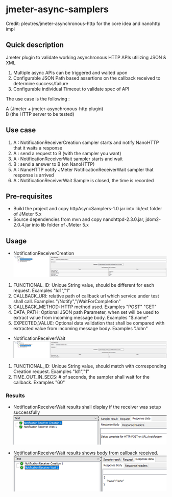 # jmeter-async-samplers
Credit: pleutres/jmeter-asynchronous-http for the core idea and nanohttp impl

## Quick description
Jmeter plugin to validate working asynchronous HTTP APIs utilizing JSON & XML
1. Multiple async APIs can be triggered and waited upon
1. Configurable JSON Path based assertions on the callback received to determine success/failure
1. Configurable individual Timeout to validate spec of API

The use case is the following : 

A (Jmeter + jmeter-asynchronous-http plugin)   
B (the HTTP server to be tested)  

## Use case

1) A : NotificationReceiverCreation sampler starts and notify NanoHTTP that it waits a response
2) A : send a request to B (with the sampler you want)
3) A : NotificationReceiverWait sampler starts and wait
4) B : send a answer to B (on NanoHTTP)
5) A : NanoHTTP notify JMeter NotificationReceiverWait sampler that response is arrived
6) A : NotificationReceiverWait Sample is closed, the time is recorded 

## Pre-requisites
- Build the project and copy httpAsyncSamplers-1.0.jar into lib/ext folder of JMeter 5.x
- Source dependencies from mvn and copy nanohttpd-2.3.0.jar, jdom2-2.0.4.jar into lib folder of JMeter 5.x

## Usage
- NotificationReceiverCreation
![ReceiverCreation](/images/ReceiverCreation.PNG)
1. FUNCTIONAL_ID: Unique String value, should be different for each request. Examples "Id1","1"
1. CALLBACK_URI: relative path of callback url which service under test shall call. Examples "/Notify","/WaitForCompletion"
1. CALLBACK_METHOD: HTTP method used. Examples "POST" "GET"
1. DATA_PATH: Optional JSON path Parameter, when set will be used to extract value from incoming message body. Examples "$.name"
1. EXPECTED_VALUE: Optional data validation that shall be compared with extracted value from incoming message body. Examples "John"

- NotificationReceiverWait
![ReceiverWait](/images/ReceiverWait.PNG)
1. FUNCTIONAL_ID: Unique String value, should match with corresponding Creation request. Examples "Id1","1"
1. TIME_OUT_IN_SECS: # of seconds, the sampler shall wait for the callback. Examples "60"


### Results
- NotificationReceiverWait results shall display if the receiver was setup successfully
![ReceiverCreationResult](/images/ReceiverCreationResult.PNG)

- NotificationReceiverWait results shows body from callback received.
![ReceiverWaitResult](/images/ReceiverWaitResult.PNG)

